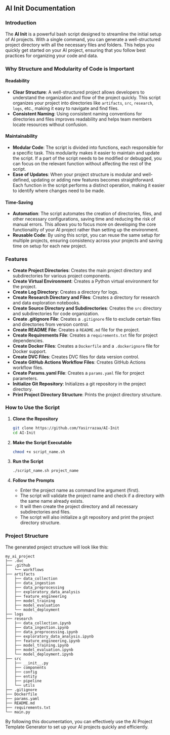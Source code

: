 ## **AI Init** Documentation

### Introduction

The **AI Init** is a powerful bash script designed to streamline the initial setup of AI projects. With a single command, you can generate a well-structured project directory with all the necessary files and folders. This helps you quickly get started on your AI project, ensuring that you follow best practices for organizing your code and data.

### Why Structure and Modularity of Code is Important

#### Readability
- **Clear Structure**: A well-structured project allows developers to understand the organization and flow of the project quickly. This script organizes your project into directories like `artifacts`, `src`, `research`, `logs`, etc., making it easy to navigate and find files.
- **Consistent Naming**: Using consistent naming conventions for directories and files improves readability and helps team members locate resources without confusion.

#### Maintainability
- **Modular Code**: The script is divided into functions, each responsible for a specific task. This modularity makes it easier to maintain and update the script. If a part of the script needs to be modified or debugged, you can focus on the relevant function without affecting the rest of the script.
- **Ease of Updates**: When your project structure is modular and well-defined, updating or adding new features becomes straightforward. Each function in the script performs a distinct operation, making it easier to identify where changes need to be made.

#### Time-Saving
- **Automation**: The script automates the creation of directories, files, and other necessary configurations, saving time and reducing the risk of manual errors. This allows you to focus more on developing the core functionality of your AI project rather than setting up the environment.
- **Reusable Code**: By using this script, you can reuse the same setup for multiple projects, ensuring consistency across your projects and saving time on setup for each new project.

### Features


- **Create Project Directories**: Creates the main project directory and subdirectories for various project components.
- **Create Virtual Environment**: Creates a Python virtual environment for the project.
- **Create Log Directory**: Creates a directory for logs.
- **Create Research Directory and Files**: Creates a directory for research and data exploration notebooks.
- **Create Source Directory and Subdirectories**: Creates the `src` directory and subdirectories for code organization.
- **Create .gitignore File**: Creates a `.gitignore` file to exclude certain files and directories from version control.
- **Create README File**: Creates a `README.md` file for the project.
- **Create Requirements File**: Creates a `requirements.txt` file for project dependencies.
- **Create Docker Files**: Creates a `Dockerfile` and a `.dockerignore` file for Docker support.
- **Create DVC Files**: Creates DVC files for data version control.
- **Create GitHub Actions Workflow Files**: Creates GitHub Actions workflow files.
- **Create Params.yaml File**: Creates a `params.yaml` file for project parameters.
- **Initialize Git Repository**: Initializes a git repository in the project directory.
- **Print Project Directory Structure**: Prints the project directory structure.

### How to Use the Script

1. **Clone the Repository**
   ```bash
   git clone https://github.com/Yasirrazaa/AI-Init
   cd AI-Init
   ```

2. **Make the Script Executable**
   ```bash
   chmod +x script_name.sh
   ```

3. **Run the Script**
   ```bash
   ./script_name.sh project_name
   ```

4. **Follow the Prompts**
   - Enter the project name as command line argument (first).
   - The script will validate the project name and check if a directory with the same name already exists.
   - It will then create the project directory and all necessary subdirectories and files.
   - The script will also initialize a git repository and print the project directory structure.



### Project Structure

The generated project structure will look like this:

```
my_ai_project
├── .dvc
├── .github
│   └── workflows
├── artifacts
│   ├── data_collection
│   ├── data_ingestion
│   ├── data_preprocessing
│   ├── exploratory_data_analysis
│   ├── feature_engineering
│   ├── model_training
│   ├── model_evaluation
│   └── model_deployment
├── logs
├── research
│   ├── data_collection.ipynb
│   ├── data_ingestion.ipynb
│   ├── data_preprocessing.ipynb
│   ├── exploratory_data_analysis.ipynb
│   ├── feature_engineering.ipynb
│   ├── model_training.ipynb
│   ├── model_evaluation.ipynb
│   └── model_deployment.ipynb
├── src
│   ├── __init__.py
│   ├── components
│   ├── config
│   ├── entity
│   ├── pipeline
│   └── utils
├── .gitignore
├── Dockerfile
├── params.yaml
├── README.md
├── requirements.txt
└── main.py
```

By following this documentation, you can effectively use the AI Project Template Generator to set up your AI projects quickly and efficiently.
